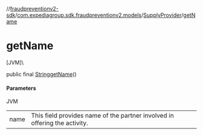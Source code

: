 //[fraudpreventionv2-sdk](../../../index.md)/[com.expediagroup.sdk.fraudpreventionv2.models](../index.md)/[SupplyProvider](index.md)/[getName](get-name.md)

# getName

[JVM]\

public final [String](https://docs.oracle.com/javase/8/docs/api/java/lang/String.html)[getName](get-name.md)()

#### Parameters

JVM

| | |
|---|---|
| name | This field provides name of the partner involved in offering the activity. |
